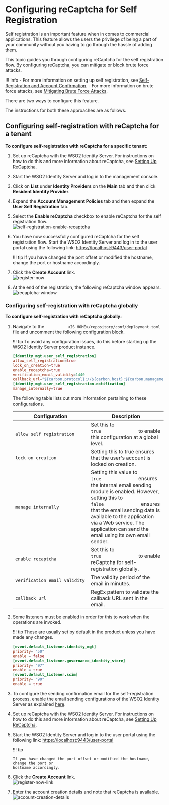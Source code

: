 # Configuring reCaptcha for Self Registration

Self registration is an important feature when in comes to commercial
applications. This feature allows the users the privilege of being a
part of your community without you having to go through the hassle of
adding them.

This topic guides you through configuring reCaptcha for the self
registration flow. By configuring reCaptcha, you can mitigate or block
brute force attacks.

!!! info 
    -   For more information on setting up self registration, see
        [Self-Registration and Account
        Confirmation](../../learn/self-registration-and-account-confirmation).
    -   For more information on brute force attacks, see [Mitigating Brute
        Force Attacks](../../administer/mitigating-brute-force-attacks).

There are two ways to configure this feature.

The instructions for both these approaches are as follows.

## Configuring self-registration with reCaptcha for a tenant

**To configure self-registration with reCaptcha for a specific tenant:**

1.  Set up reCaptcha with the WSO2 Identity Server. For instructions on
    how to do this and more information about reCaptcha, see [Setting Up
    ReCaptcha](../../learn/setting-up-recaptcha).
2.  Start the WSO2 Identity Server and log in to the management console.
3.  Click on **List** under **Identity Providers** on the **Main** tab
    and then click **Resident Identity Provider**.
4.  Expand the **Account Management Policies** tab and then expand the
    **User Self Registration** tab.
5.  Select the **Enable reCaptcha** checkbox to enable reCaptcha for the
    self registration flow.  
    ![self-registration-enable-recaptcha](../assets/img/using-wso2-identity-server/self-registration-enable-recaptcha.png)
6.  You have now successfully configured reCaptcha for the self
    registration flow. Start the WSO2 Identity Server and log in to the
    user portal using the following link:
    <https://localhost:9443/user-portal>

    !!! tip
        If you have changed the port offset or modified the hostname, change the port or
        hostname accordingly.
    

7.  Click the **Create Account** link.  
    ![register-now](../assets/img/using-wso2-identity-server/register-now-option.png)
8.  At the end of the registration, the following reCaptcha window
    appears.  
    ![recaptcha-window](../assets/img/using-wso2-identity-server/recaptcha-window.png) 

### Configuring self-registration with reCaptcha globally

**To configure self-registration with reCaptcha globally:**

1.  Navigate to the
    `           <IS_HOME>/repository/conf/deployment.toml          `
    file and uncomment the following configuration block.

    !!! tip
        To avoid any configuration issues, do this before starting
        up the WSO2 Identity Server product instance.
    

    ```toml
    [identity_mgt.user_self_registration]
    allow_self_registration=true
    lock_on_creation=true
    enable_recaptcha=true
    verification_email_validity=1440
    callback_url="${carbon.protocol}://${carbon.host}:${carbon.management.port}/authenticationendpoint/login.do"
    [identity_mgt.user_self_registration.notification]
    manage_internally=true    
    ```
    
    The following table lists out more information pertaining to these
    configurations.

    <table>
    <colgroup>
    <col style="width: 50%" />
    <col style="width: 50%" />
    </colgroup>
    <thead>
    <tr class="header">
    <th>Configuration</th>
    <th>Description</th>
    </tr>
    </thead>
    <tbody>
    <tr class="odd">
    <td><pre><code>allow_self_registration</code></pre></td>
    <td>Set this to <code>               true              </code> to enable this configuration at a global level.</td>
    </tr>
    <tr class="even">
    <td><pre><code>lock_on_creation</code></pre></td>
    <td>Setting this to true ensures that the user's account is locked on creation.</td>
    </tr>
    <tr class="odd">
    <td><pre><code>manage_internally</code></pre></td>
    <td>Setting this value to <code>               true              </code> ensures the internal email sending module is enabled. However, setting this to <code>               false              </code> ensures that the email sending data is available to the application via a Web service. The application can send the email using its own email sender.</td>
    </tr>
    <tr class="even">
    <td><pre><code>enable_recaptcha</code></pre></td>
    <td>Set this to <code>               true              </code> to enable reCaptcha for self-registration globally.</td>
    </tr>
    <tr class="odd">
    <td><pre><code>verification_email_validity</code></pre></td>
    <td>The validity period of the email in minutes.
    </tr>
    <tr class="even">
    <td><pre><code>callback_url</code></pre></td>
    <td>RegEx pattern to validate the callback URL sent in the email.</td>
    </tr>
    </tbody>
    </table>

2.  Some listeners must be enabled in order for this to work when the
    operations are invoked.

    !!! tip
        These are usually set by default in the product unless you
        have made any changes.
    

    ```toml
    [event.default_listener.identity_mgt]
    priority= "50"
    enable = false
    [event.default_listener.governance_identity_store]
    priority= "97"
    enable = true
    [event.default_listener.scim]
    priority= "90"
    enable = true
    ```

3.  To configure the sending confirmation email for the
    self-registration process, enable the email sending configurations
    of the WSO2 Identity Server as explained
    [here](../../setup/configuring-email-sending).
    
4.  Set up reCaptcha with the WSO2 Identity Server. For instructions on
    how to do this and more information about reCaptcha, see [Setting Up
    ReCaptcha](../../learn/setting-up-recaptcha).
5.  Start the WSO2 Identity Server and log in to the user portal
    using the following link: <https://localhost:9443/user-portal>

    !!! tip
    
        If you have changed the port offset or modified the hostname, change the port or
        hostname accordingly. 

6.  Click the **Create Account** link.  
    ![register-now-link](../assets/img/using-wso2-identity-server/register-now-option.png)
7.  Enter the account creation details and note that reCaptcha is
    available.  
    ![account-creation-details](../assets/img/using-wso2-identity-server/account-creation-details.png)
